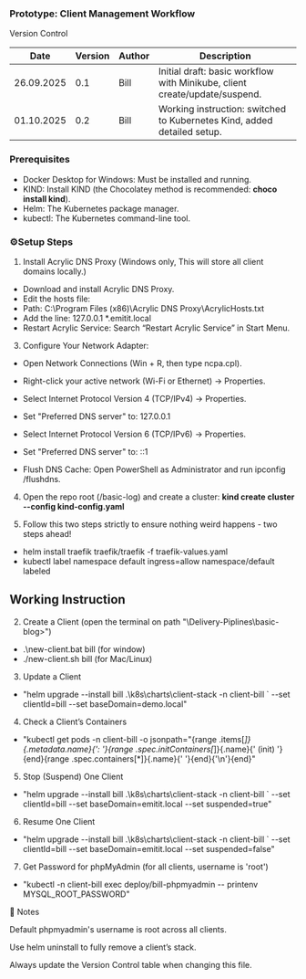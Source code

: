### Prototype: Client Management Workflow
 Version Control

| Date       | Version | Author | Description                                                                |
| ---------- | ------- | ------ | -------------------------------------------------------------------------- |
| 26.09.2025 | 0.1     | Bill   | Initial draft: basic workflow with Minikube, client create/update/suspend. |
| 01.10.2025 | 0.2     | Bill   | Working instruction: switched to Kubernetes Kind, added detailed setup.    |

### Prerequisites
 - Docker Desktop for Windows: Must be installed and running.
 - KIND: Install KIND (the Chocolatey method is recommended: **choco install kind**).
 - Helm: The Kubernetes package manager.
 - kubectl: The Kubernetes command-line tool.

### ⚙️Setup Steps
1. Install Acrylic DNS Proxy (Windows only, This will store all client domains locally.)
 - Download and install Acrylic DNS Proxy.
 - Edit the hosts file:
 - Path: C:\Program Files (x86)\Acrylic DNS Proxy\AcrylicHosts.txt
 - Add the line: 127.0.0.1 *.emitit.local
 - Restart Acrylic Service: Search “Restart Acrylic Service” in Start Menu.

3. Configure Your Network Adapter:

 - Open Network Connections (Win + R, then type ncpa.cpl).

 - Right-click your active network (Wi-Fi or Ethernet) -> Properties.

 - Select Internet Protocol Version 4 (TCP/IPv4) -> Properties.

 - Set "Preferred DNS server" to: 127.0.0.1

 - Select Internet Protocol Version 6 (TCP/IPv6) -> Properties.

 - Set "Preferred DNS server" to: ::1

 - Flush DNS Cache: Open PowerShell as Administrator and run ipconfig /flushdns.


4. Open the repo root (/basic-log) and create a cluster: **kind create cluster --config kind-config.yaml**

5. Follow this two steps strictly to ensure nothing weird happens - two steps ahead!
 - helm install traefik traefik/traefik -f traefik-values.yaml
 - kubectl label namespace default ingress=allow namespace/default labeled


## Working Instruction
2. Create a Client (open the terminal on path "\Delivery-Piplines\basic-blog>")
 - .\new-client.bat bill (for window)
 - ./new-client.sh bill (for Mac/Linux)

3. Update a Client
 - "helm upgrade --install bill .\k8s\charts\client-stack -n client-bill `
  --set clientId=bill --set baseDomain=demo.local"

4. Check a Client’s Containers
 - "kubectl get pods -n client-bill -o jsonpath="{range .items[*]}{.metadata.name}{': '}{range .spec.initContainers[*]}{.name}{' (init) '}{end}{range .spec.containers[*]}{.name}{' '}{end}{'\n'}{end}"

5. Stop (Suspend) One Client
 - "helm upgrade --install bill .\k8s\charts\client-stack -n client-bill `
  --set clientId=bill --set baseDomain=emitit.local --set suspended=true"

6. Resume One Client
 - "helm upgrade --install bill .\k8s\charts\client-stack -n client-bill `
  --set clientId=bill --set baseDomain=emitit.local --set suspended=false"

7. Get Password for phpMyAdmin (for all clients, username is 'root')
 - "kubectl -n client-bill exec deploy/bill-phpmyadmin -- printenv MYSQL_ROOT_PASSWORD"

📝 Notes

Default phpmyadmin's username is root across all clients.

Use helm uninstall to fully remove a client’s stack.

Always update the Version Control table when changing this file.